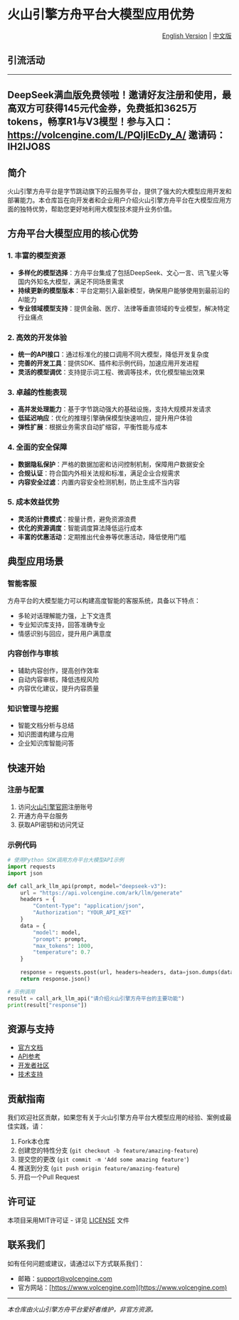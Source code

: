 # 火山引擎方舟平台大模型应用优势

<p align="right">
  <a href="README.en.md">English Version</a> |
  <a href="README.zh.md">中文版</a>
</p>

## 引流活动

---
DeepSeek满血版免费领啦！邀请好友注册和使用，最高双方可获得145元代金券，免费抵扣3625万tokens，畅享R1与V3模型！参与入口：https://volcengine.com/L/PQljlEcDy_A/  邀请码：IH2IJO8S
---

## 简介
火山引擎方舟平台是字节跳动旗下的云服务平台，提供了强大的大模型应用开发和部署能力。本仓库旨在向开发者和企业用户介绍火山引擎方舟平台在大模型应用方面的独特优势，帮助您更好地利用大模型技术提升业务价值。

## 方舟平台大模型应用的核心优势

### 1. 丰富的模型资源

- **多样化的模型选择**：方舟平台集成了包括DeepSeek、文心一言、讯飞星火等国内外知名大模型，满足不同场景需求
- **持续更新的模型版本**：平台定期引入最新模型，确保用户能够使用到最前沿的AI能力
- **专业领域模型支持**：提供金融、医疗、法律等垂直领域的专业模型，解决特定行业痛点

### 2. 高效的开发体验

- **统一的API接口**：通过标准化的接口调用不同大模型，降低开发复杂度
- **完善的开发工具**：提供SDK、插件和示例代码，加速应用开发进程
- **灵活的模型调优**：支持提示词工程、微调等技术，优化模型输出效果

### 3. 卓越的性能表现

- **高并发处理能力**：基于字节跳动强大的基础设施，支持大规模并发请求
- **低延迟响应**：优化的推理引擎确保模型快速响应，提升用户体验
- **弹性扩展**：根据业务需求自动扩缩容，平衡性能与成本

### 4. 全面的安全保障

- **数据隐私保护**：严格的数据加密和访问控制机制，保障用户数据安全
- **合规认证**：符合国内外相关法规和标准，满足企业合规需求
- **内容安全过滤**：内置内容安全检测机制，防止生成不当内容

### 5. 成本效益优势

- **灵活的计费模式**：按量计费，避免资源浪费
- **优化的资源调度**：智能调度算法降低运行成本
- **丰富的优惠活动**：定期推出代金券等优惠活动，降低使用门槛

## 典型应用场景

### 智能客服

方舟平台的大模型能力可以构建高度智能的客服系统，具备以下特点：

- 多轮对话理解能力强，上下文连贯
- 专业知识库支持，回答准确专业
- 情感识别与回应，提升用户满意度

### 内容创作与审核

- 辅助内容创作，提高创作效率
- 自动内容审核，降低违规风险
- 内容优化建议，提升内容质量

### 知识管理与挖掘

- 智能文档分析与总结
- 知识图谱构建与应用
- 企业知识库智能问答

## 快速开始

### 注册与配置

1. 访问[火山引擎官网](https://www.volcengine.com/)注册账号
2. 开通方舟平台服务
3. 获取API密钥和访问凭证

### 示例代码

```python
# 使用Python SDK调用方舟平台大模型API示例
import requests
import json

def call_ark_llm_api(prompt, model="deepseek-v3"):
    url = "https://api.volcengine.com/ark/llm/generate"
    headers = {
        "Content-Type": "application/json",
        "Authorization": "YOUR_API_KEY"
    }
    data = {
        "model": model,
        "prompt": prompt,
        "max_tokens": 1000,
        "temperature": 0.7
    }
    
    response = requests.post(url, headers=headers, data=json.dumps(data))
    return response.json()

# 示例调用
result = call_ark_llm_api("请介绍火山引擎方舟平台的主要功能")
print(result["response"])
```

## 资源与支持

- [官方文档](https://www.volcengine.com/docs)
- [API参考](https://www.volcengine.com/docs/api)
- [开发者社区](https://www.volcengine.com/community)
- [技术支持](https://www.volcengine.com/support)

## 贡献指南

我们欢迎社区贡献，如果您有关于火山引擎方舟平台大模型应用的经验、案例或最佳实践，请：

1. Fork本仓库
2. 创建您的特性分支 (`git checkout -b feature/amazing-feature`)
3. 提交您的更改 (`git commit -m 'Add some amazing feature'`)
4. 推送到分支 (`git push origin feature/amazing-feature`)
5. 开启一个Pull Request

## 许可证

本项目采用MIT许可证 - 详见 [LICENSE](LICENSE) 文件

## 联系我们

如有任何问题或建议，请通过以下方式联系我们：

- 邮箱：support@volcengine.com
- 官方网站：[https://www.volcengine.com](https://www.volcengine.com)

---

*本仓库由火山引擎方舟平台爱好者维护，非官方资源。*